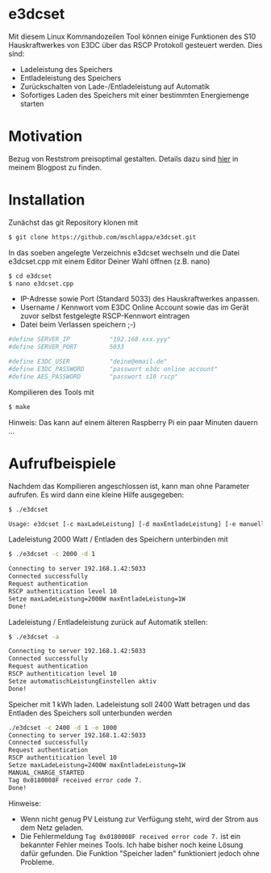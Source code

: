 # e3dcset


Mit diesem Linux Kommandozeilen Tool können einige Funktionen des S10 Hauskraftwerkes von E3DC über das RSCP Protokoll gesteuert werden. Dies sind:

- Ladeleistung des Speichers
- Entladeleistung des Speichers
- Zurückschalten von Lade-/Entladeleistung auf Automatik
- Sofortiges Laden des Speichers mit einer bestimmten Energiemenge starten

# Motivation

Bezug von Reststrom preisoptimal gestalten. Details dazu sind [hier] in meinem Blogpost zu finden.

# Installation

Zunächst das git Repository klonen mit

```sh
$ git clone https://github.com/mschlappa/e3dcset.git
```
In das soeben angelegte Verzeichnis e3dcset wechseln und die Datei e3dcset.cpp mit einem Editor Deiner Wahl öffnen (z.B. nano)

```sh
$ cd e3dcset
$ nano e3dcset.cpp
```

- IP-Adresse sowie Port (Standard 5033) des Hauskraftwerkes anpassen.
- Username / Kennwort vom E3DC Online Account sowie das im Gerät zuvor selbst festgelegte RSCP-Kennwort eintragen 
- Datei beim Verlassen speichern ;-)

```sh
#define SERVER_IP           "192.168.xxx.yyy"
#define SERVER_PORT         5033

#define E3DC_USER           "deine@email.de"
#define E3DC_PASSWORD       "passwort e3dc online account"
#define AES_PASSWORD        "passwort s10 rscp"
```

Kompilieren des Tools mit

```sh
$ make
```
Hinweis: Das kann auf einem älteren Raspberry Pi ein paar Minuten dauern ...

# Aufrufbeispiele

Nachdem das Kompilieren angeschlossen ist, kann man ohne Parameter aufrufen.
Es wird dann eine kleine Hilfe ausgegeben:

```sh
$ ./e3dcset

Usage: e3dcset [-c maxLadeLeistung] [-d maxEntladeLeistung] [-e manuelleLadeEnergie] [-a]
```

Ladeleistung 2000 Watt / Entladen des Speichern unterbinden mit 

```sh
$ ./e3dcset -c 2000 -d 1

Connecting to server 192.168.1.42:5033
Connected successfully
Request authentication
RSCP authentitication level 10
Setze maxLadeLeistung=2000W maxEntladeLeistung=1W
Done!
```

Ladeleistung / Entladeleistung zurück auf Automatik stellen:

```sh
$ ./e3dcset -a

Connecting to server 192.168.1.42:5033
Connected successfully
Request authentication
RSCP authentitication level 10
Setze automatischLeistungEinstellen aktiv
Done!
```

Speicher mit 1 kWh laden. 
Ladeleistung soll 2400 Watt betragen und das Entladen des Speichers soll unterbunden werden

```sh
./e3dcset -c 2400 -d 1 -e 1000
Connecting to server 192.168.1.42:5033
Connected successfully
Request authentication
RSCP authentitication level 10
Setze maxLadeLeistung=2400W maxEntladeLeistung=1W
MANUAL_CHARGE_STARTED
Tag 0x0180008F received error code 7.
Done!
```

Hinweise: 
- Wenn nicht genug PV Leistung zur Verfügung steht, wird der Strom aus dem Netz geladen.
- Die Fehlermeldung ```Tag 0x0180008F received error code 7.``` ist ein bekannter Fehler meines Tools. Ich habe bisher noch keine Lösung dafür gefunden. Die Funktion "Speicher laden" funktioniert jedoch ohne Probleme.


[//]: # (These are reference links used in the body of this note and get stripped out when the markdown processor does its job. There is no need to format nicely because it shouldn't be seen. Thanks SO - http://stackoverflow.com/questions/4823468/store-comments-in-markdown-syntax)


   [hier]: <https://elektromobilitaet-duelmen.de/2019/11/22/winter-is-coming/>
   
   
